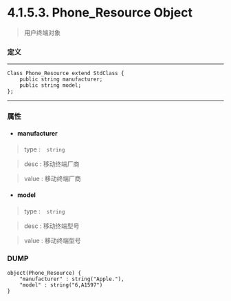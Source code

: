 # 4.1.5.3. Phone_Resource Object


> 用户终端对象


### 定义

---
```
Class Phone_Resource extend StdClass {
    public string manufacturer;
    public string model;
};
```
---



### 属性


* #### manufacturer

> type :　`string`

> desc : 移动终端厂商

> value : 移动终端厂商


* #### model

> type :　`string`

> desc : 移动终端型号

> value : 移动终端型号



### DUMP

```
object(Phone_Resource) {
    "manufacturer" : string("Apple."),
    "model" : string("6,A1597")
}
```

